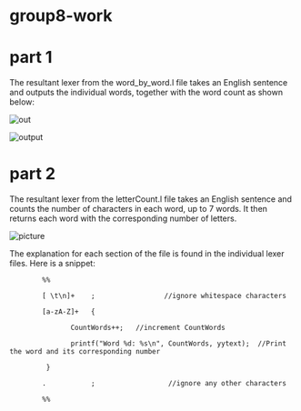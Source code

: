 # group8-work

# part 1

The resultant lexer from the word_by_word.l file takes an English sentence and outputs the individual words, together with the word count as shown below:

![out](https://github.com/Lynne2002/group-8/assets/69455961/19c5299a-5c9e-4f9f-af4b-ceed897b0e8b)

![output](https://github.com/Lynne2002/group-8/assets/69455961/ae29870d-a023-4a89-92f7-3c1eb305bcc1)

# part 2

The resultant lexer from the letterCount.l file takes an English sentence and counts the number of characters in each word, up to 7 words. It then returns each word with the corresponding number of letters.



![picture](https://github.com/Lynne2002/group8-work/assets/69455961/593cac2c-4324-4ed4-8188-246d74cbebc4)



The explanation for each section of the file is found in the individual lexer files. Here is a snippet:

            %%

            [ \t\n]+    ;                 //ignore whitespace characters

            [a-zA-Z]+   {

                   CountWords++;   //increment CountWords 
               
                   printf("Word %d: %s\n", CountWords, yytext);  //Print the word and its corresponding number
               
             }
             
            .           ;                  //ignore any other characters 

            %%
